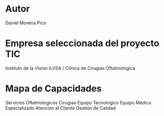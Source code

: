 # Autor 
Daniel Moreira Pico
# Empresa seleccionada del proyecto TIC
Instituto de la Vision ILVSA / Clinica de Cirugias Oftalmologica
# Mapa de Capacidades
Servicios Oftalmologicos
Cirugias
Equipo Tecnologico
Equipo Medico Especializado
Atencion al Cliente
Gestion de Calidad


 
 
